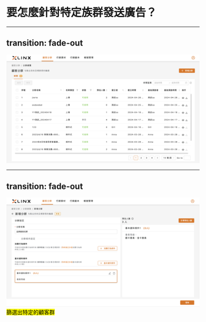 <div class="flex flex-col justify-center items-center w-full h-full relative">
  <h1 class="title">要怎麼針對特定族群發送廣告？</h1>
</div>

---
transition: fade-out
---

<div class="flex justify-center items-center relative">
  <img class="w-full" src="/images/segment/01.png">
  <Mark type="circle" :at="1" width="80" height="40" top="48" right="20" />
</div>

---
transition: fade-out
---

<div class="flex justify-center items-center relative">
  <img class="w-full" src="/images/segment/02.png">
</div>

<Mark type="circle" :at="1" width="80" height="40" top="245" left="470" />
<Mark type="circle" :at="2" width="80" height="30" top="320" left="470" />
<arrow v-click="3" x1="565" y1="390" x2="650" y2="330" color="#953" width="2" arrowSize="1" />
<span v-click="4" class="absolute top-72 right-40">篩選出特定的顧客群</span>